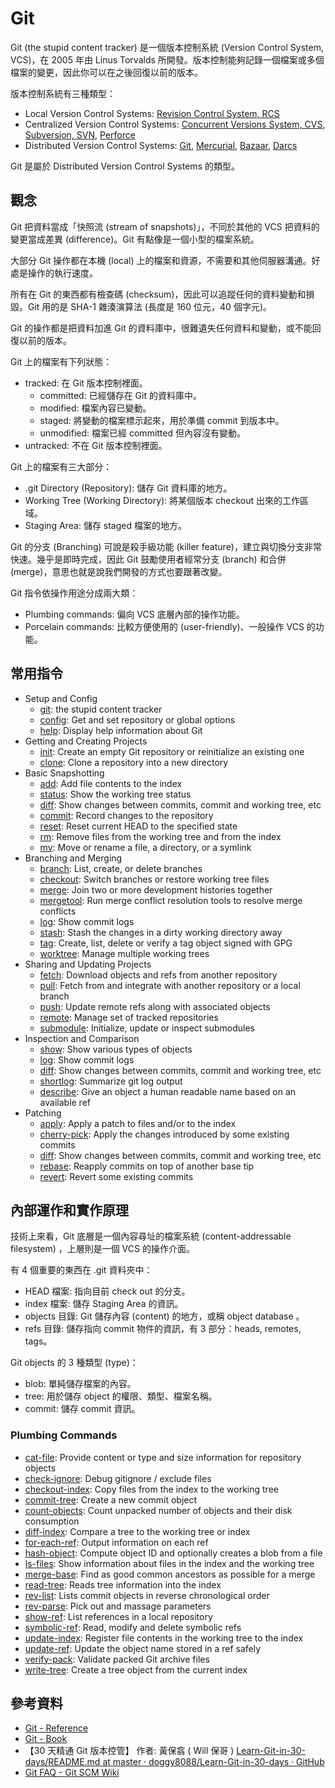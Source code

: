 # Git

Git (the stupid content tracker) 是一個版本控制系統 (Version Control System, VCS)，在 2005 年由 Linus Torvalds 所開發。版本控制能夠記錄一個檔案或多個檔案的變更，因此你可以在之後回復以前的版本。

版本控制系統有三種類型：
* Local Version Control Systems: [Revision Control System, RCS](https://en.wikipedia.org/wiki/Revision_Control_System)
* Centralized Version Control Systems: [Concurrent Versions System, CVS](https://en.wikipedia.org/wiki/Concurrent_Versions_System), [Subversion, SVN](https://en.wikipedia.org/wiki/Apache_Subversion), [Perforce](https://en.wikipedia.org/wiki/Perforce)
* Distributed Version Control Systems: [Git](https://git-scm.com/), [Mercurial](https://en.wikipedia.org/wiki/Mercurial), [Bazaar](https://en.wikipedia.org/wiki/GNU_Bazaar), [Darcs](https://en.wikipedia.org/wiki/Darcs)

Git 是屬於 Distributed Version Control Systems 的類型。

## 觀念

Git 把資料當成「快照流 (stream of snapshots)」，不同於其他的 VCS 把資料的變更當成差異 (difference)。Git 有點像是一個小型的檔案系統。

大部分 Git 操作都在本機 (local) 上的檔案和資源，不需要和其他伺服器溝通。好處是操作的執行速度。

所有在 Git 的東西都有檢查碼 (checksum)，因此可以追蹤任何的資料變動和損毀。Git 用的是 SHA-1 雜湊演算法 (長度是 160 位元，40 個字元)。

Git 的操作都是把資料加進 Git 的資料庫中，很難遺失任何資料和變動，或不能回復以前的版本。

Git 上的檔案有下列狀態：
* tracked: 在 Git 版本控制裡面。
    * committed: 已經儲存在 Git 的資料庫中。
    * modified: 檔案內容已變動。
    * staged: 將變動的檔案標示起來，用於準備 commit 到版本中。
    * unmodified: 檔案已經 committed 但內容沒有變動。
* untracked: 不在 Git 版本控制裡面。

Git 上的檔案有三大部分：
* .git Directory (Repository): 儲存 Git 資料庫的地方。
* Working Tree (Working Directory): 將某個版本 checkout 出來的工作區域。
* Staging Area:  儲存 staged 檔案的地方。

Git 的分支 (Branching) 可說是殺手級功能 (killer feature)，建立與切換分支非常快速。幾乎是即時完成，因此 Git 鼓勵使用者經常分支 (branch) 和合併 (merge)，意思也就是說我們開發的方式也要跟著改變。

Git 指令依操作用途分成兩大類：
* Plumbing commands: 偏向 VCS 底層內部的操作功能。
* Porcelain commands: 比較方便使用的 (user-friendly)、一般操作 VCS 的功能。

## 常用指令

* Setup and Config
    * [git](https://git-scm.com/docs/git): the stupid content tracker
    * [config](https://git-scm.com/docs/git-config): Get and set repository or global options
    * [help](https://git-scm.com/docs/git-help): Display help information about Git
* Getting and Creating Projects
    * [init](https://git-scm.com/docs/git-init): Create an empty Git repository or reinitialize an existing one
    * [clone](https://git-scm.com/docs/git-clone): Clone a repository into a new directory
* Basic Snapshotting
    * [add](https://git-scm.com/docs/git-add): Add file contents to the index
    * [status](https://git-scm.com/docs/git-status): Show the working tree status
    * [diff](https://git-scm.com/docs/git-diff): Show changes between commits, commit and working tree, etc
    * [commit](https://git-scm.com/docs/git-commit): Record changes to the repository
    * [reset](https://git-scm.com/docs/git-reset): Reset current HEAD to the specified state
    * [rm](https://git-scm.com/docs/git-rm): Remove files from the working tree and from the index
    * [mv](https://git-scm.com/docs/git-mv): Move or rename a file, a directory, or a symlink
* Branching and Merging
    * [branch](https://git-scm.com/docs/git-branch): List, create, or delete branches
    * [checkout](https://git-scm.com/docs/git-checkout): Switch branches or restore working tree files
    * [merge](https://git-scm.com/docs/git-merge): Join two or more development histories together
    * [mergetool](https://git-scm.com/docs/git-mergetool): Run merge conflict resolution tools to resolve merge conflicts
    * [log](https://git-scm.com/docs/git-log): Show commit logs
    * [stash](https://git-scm.com/docs/git-stash): Stash the changes in a dirty working directory away
    * [tag](https://git-scm.com/docs/git-tag): Create, list, delete or verify a tag object signed with GPG
    * [worktree](https://git-scm.com/docs/git-worktree): Manage multiple working trees
* Sharing and Updating Projects
    * [fetch](https://git-scm.com/docs/git-fetch): Download objects and refs from another repository
    * [pull](https://git-scm.com/docs/git-pull): Fetch from and integrate with another repository or a local branch
    * [push](https://git-scm.com/docs/git-push): Update remote refs along with associated objects
    * [remote](https://git-scm.com/docs/git-remote): Manage set of tracked repositories
    * [submodule](https://git-scm.com/docs/git-submodule): Initialize, update or inspect submodules
* Inspection and Comparison
    * [show](https://git-scm.com/docs/git-show): Show various types of objects
    * [log](https://git-scm.com/docs/git-log): Show commit logs
    * [diff](https://git-scm.com/docs/git-diff): Show changes between commits, commit and working tree, etc
    * [shortlog](https://git-scm.com/docs/git-shortlog): Summarize git log output
    * [describe](https://git-scm.com/docs/git-describe): Give an object a human readable name based on an available ref
* Patching
    * [apply](https://git-scm.com/docs/git-apply): Apply a patch to files and/or to the index
    * [cherry-pick](https://git-scm.com/docs/git-cherry-pick): Apply the changes introduced by some existing commits
    * [diff](https://git-scm.com/docs/git-diff): Show changes between commits, commit and working tree, etc
    * [rebase](https://git-scm.com/docs/git-rebase): Reapply commits on top of another base tip
    * [revert](https://git-scm.com/docs/git-revert): Revert some existing commits

## 內部運作和實作原理

技術上來看，Git 底層是一個內容尋址的檔案系統 (content-addressable filesystem) ，上層則是一個 VCS 的操作介面。

有 4 個重要的東西在 .git 資料夾中：
* HEAD 檔案: 指向目前 check out 的分支。
* index 檔案: 儲存  Staging Area 的資訊。
* objects 目錄: Git 儲存內容 (content) 的地方，或稱 object database 。
* refs 目錄: 儲存指向 commit 物件的資訊，有 3 部分：heads, remotes, tags。

Git objects 的 3 種類型 (type)：
* blob: 單純儲存檔案的內容。
* tree: 用於儲存 object 的權限、類型、檔案名稱。
* commit: 儲存 commit 資訊。

### Plumbing Commands

* [cat-file](https://git-scm.com/docs/git-cat-file): Provide content or type and size information for repository objects
* [check-ignore](https://git-scm.com/docs/git-check-ignore): Debug gitignore / exclude files
* [checkout-index](https://git-scm.com/docs/git-checkout-index): Copy files from the index to the working tree
* [commit-tree](https://git-scm.com/docs/git-commit-tree): Create a new commit object
* [count-objects](https://git-scm.com/docs/git-count-objects): Count unpacked number of objects and their disk consumption
* [diff-index](https://git-scm.com/docs/git-diff-index): Compare a tree to the working tree or index
* [for-each-ref](https://git-scm.com/docs/git-for-each-ref): Output information on each ref
* [hash-object](https://git-scm.com/docs/git-hash-object): Compute object ID and optionally creates a blob from a file
* [ls-files](https://git-scm.com/docs/git-ls-files): Show information about files in the index and the working tree
* [merge-base](https://git-scm.com/docs/git-merge-base): Find as good common ancestors as possible for a merge
* [read-tree](https://git-scm.com/docs/git-read-tree): Reads tree information into the index
* [rev-list](https://git-scm.com/docs/git-rev-list): Lists commit objects in reverse chronological order
* [rev-parse](https://git-scm.com/docs/git-rev-parse): Pick out and massage parameters
* [show-ref](https://git-scm.com/docs/git-show-ref): List references in a local repository
* [symbolic-ref](https://git-scm.com/docs/git-symbolic-ref): Read, modify and delete symbolic refs
* [update-index](https://git-scm.com/docs/git-update-index): Register file contents in the working tree to the index
* [update-ref](https://git-scm.com/docs/git-update-ref): Update the object name stored in a ref safely
* [verify-pack](https://git-scm.com/docs/git-verify-pack): Validate packed Git archive files
* [write-tree](https://git-scm.com/docs/git-write-tree): Create a tree object from the current index

## 參考資料

* [Git - Reference](https://git-scm.com/docs)
* [Git - Book](https://git-scm.com/book/en/v2)
* 【30 天精通 Git 版本控管】 作者: 黃保翕 ( Will 保哥 ) [Learn-Git-in-30-days/README.md at master · doggy8088/Learn-Git-in-30-days · GitHub](https://github.com/doggy8088/Learn-Git-in-30-days/blob/master/zh-tw/README.md) 
* [Git FAQ - Git SCM Wiki](https://git.wiki.kernel.org/index.php/GitFaq)
